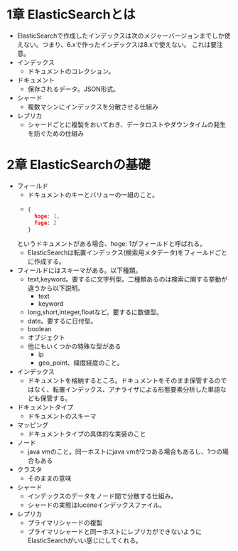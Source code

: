 # 1章 ElasticSearchとは
- ElasticSearchで作成したインデックスは次のメジャーバージョンまでしか使えない。つまり、6.xで作ったインデックスは8.xで使えない。
これは要注意。
- インデックス
  - ドキュメントのコレクション。
- ドキュメント
  - 保存されるデータ。JSON形式。
- シャード
  - 複数マシンにインデックスを分散させる仕組み
- レプリカ
  - シャードごとに複製をおいておき、データロストやダウンタイムの発生を防ぐための仕組み

# 2章 ElasticSearchの基礎
- フィールド
  - ドキュメントのキーとバリューの一組のこと。
  - ```json
    {
      hoge: 1,
      fuga: 2
    }
    ```
  というドキュメントがある場合、hoge: 1がフィールドと呼ばれる。
  - ElasticSearchは転置インデックス(検索用メタデータ)をフィールドごとに作成する。
- フィールドにはスキーマがある。以下種類。
  - text,keyword。要するに文字列型。二種類あるのは検索に関する挙動が違うから以下説明。
    - text
    - keyword
  - long,short,integer,floatなど。要するに数値型。
  - date。要するに日付型。
  - boolean
  - オブジェクト
  - 他にもいくつかの特殊な型がある
    - ip
    - geo_point、緯度経度のこと。
- インデックス
  - ドキュメントを格納するところ。ドキュメントをそのまま保管するのではなく、転置インデックス、アナライザによる形態要素分析した単語なども保管する。
- ドキュメントタイプ
  - ドキュメントのスキーマ
- マッピング
  - ドキュメントタイプの具体的な実装のこと
- ノード
  - java vmのこと。同一ホストにjava vmが2つある場合もあるし、1つの場合もある
- クラスタ
  - そのままの意味
- シャード
  - インデックスのデータをノード間で分散する仕組み。
  - シャードの実態はluceneインデックスファイル。
- レプリカ
  - プライマリシャードの複製
  - プライマリシャードと同一ホストにレプリカができないようにElasticSearchがいい感じにしてくれる。
    
